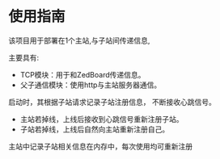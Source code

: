 # 使用指南
该项目用于部署在1个主站,与子站间传递信息,

主要具有:
- TCP模块：用于和ZedBoard传递信息。
- 父子通信模块：使用http与主站服务器通信。

启动时，其根据子站请求记录子站注册信息，
不断接收心跳信号。

- 主站若掉线，上线后接收到心跳信号重新注册子站。
- 子站若掉线，上线后自然向主站重新注册自己。

主站中记录子站相关信息在内存中，每次使用均可重新注册